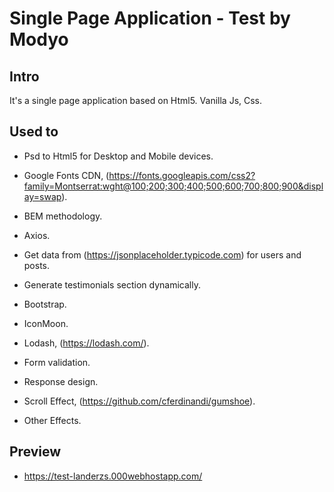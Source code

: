 # Single Page Application - Test by Modyo

## Intro

It's a single page application based on Html5. Vanilla Js, Css.

## Used to

- Psd to Html5 for Desktop and Mobile devices.

- Google Fonts CDN, (https://fonts.googleapis.com/css2?family=Montserrat:wght@100;200;300;400;500;600;700;800;900&display=swap).

- BEM methodology.

- Axios.

- Get data from (https://jsonplaceholder.typicode.com) for users and posts.

- Generate testimonials section dynamically.

- Bootstrap.

- IconMoon.

- Lodash, (https://lodash.com/).

- Form validation.

- Response design.

- Scroll Effect, (https://github.com/cferdinandi/gumshoe).

- Other Effects.

## Preview

- https://test-landerzs.000webhostapp.com/

